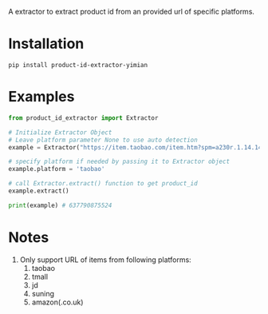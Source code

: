 A extractor to extract product id from an provided url of specific platforms.


# Installation
```
pip install product-id-extractor-yimian
```


# Examples

```python
from product_id_extractor import Extractor

# Initialize Extractor Object
# Leave platform parameter None to use auto detection
example = Extractor("https://item.taobao.com/item.htm?spm=a230r.1.14.141.34655b0c4rO8sl&id=637790875524&ns=1&abbucket=16#detail",platform=None)

# specify platform if needed by passing it to Extractor object
example.platform = 'taobao'

# call Extractor.extract() function to get product_id
example.extract()

print(example) # 637790875524
```
 
# Notes
1. Only support URL of items from following platforms:
    1. taobao
    2. tmall
    3. jd
    4. suning
    5. amazon(.co.uk)
